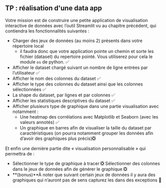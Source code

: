 ## TP : réalisation d'une data app 

Votre mission est de construire une petite application de visualisation interactive de données avec l’outil Streamlit vu au chapitre précédent, qui contiendra les fonctionnalités suivantes :   

* Charger des jeux de données (au moins 2) présents dans votre répertoire local
	* il faudra donc que votre application pointe un chemin et sorte les fichier (dataset) du repertoire pointé. Vous utiliserez pour cela le module `os` de python. ✅
* Afficher le dataset chargé suivant un nombre de ligne entrées par l’utilisateur ✅
* Afficher le nom des colonnes du dataset ✅
* Afficher le type des colonnes du dataset ainsi que les colonnes sélectionnées ✅
* La shape du dataset, par lignes et par colonnes ✅
* Afficher les statistiques descriptives du dataset ✅
* Afficher plusieurs type de graphique dans une partie visualisation avec notamment : 
	* Une heatmap des corrélations avec Matplotlib et Seaborn (avec les valeurs annotés) ✅
	* Un graphique en barres afin de visualiser la taille du dataset par caractéristiques (on pourra notamment grouper les données afin d’avoir des graphiques plus précis)❎

Et enfin une dernière partie dite « visualisation personnalisable » qui permettra de : 

* Sélectionner le type de graphique à tracer ❎
Sélectionner des colonnes dans le jeux de données afin de générer le graphique ❎
* **(bonus)**À noter que suivant certain jeux de données il y aura des graphiques qui n’auront pas de sens capturez les dans des exceptions 🧐
